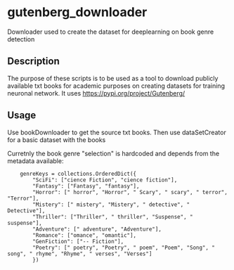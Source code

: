 # gutenberg_downloader

Downloader used to create the dataset for deeplearning on book genre detection


## Description
The purpose of these scripts is to be used as a tool to download publicly available txt books for academic purposes on creating datasets for training neuronal network. It uses https://pypi.org/project/Gutenberg/


## Usage
Use bookDownloader to get the source txt books. Then use dataSetCreator for a basic dataset with the books

Curretnly the book genre "selection" is hardcoded and depends from the metadata available:
```
	genreKeys = collections.OrderedDict({
		"SciFi": ["cience Fiction", "cience fiction"],
		"Fantasy": ["Fantasy", "fantasy"],
		"Horror": [" horror", "Horror", " Scary", " scary", " terror", "Terror"],
		"Mistery": [" mistery", "Mistery", " detective", " Detective"],
		"Thriller": ["Thriller", " thriller", "Suspense", " suspense"],
		"Adventure": [" adventure", "Adventure"],
		"Romance": ["omance", "omantic"],
		"GenFiction": ["-- Fiction"],
		"Poetry": [" poetry", "Poetry", " poem", "Poem", "Song", " song", " rhyme", "Rhyme", " verses", "Verses"]
		})
```



